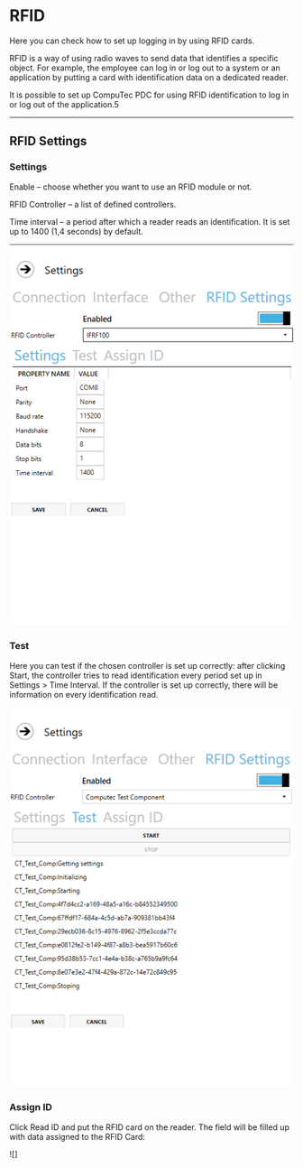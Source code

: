 # RFID

Here you can check how to set up logging in by using RFID cards.

RFID is a way of using radio waves to send data that identifies a specific object. For example, the employee can log in or log out to a system or an application by putting a card with identification data on a dedicated reader.

It is possible to set up CompuTec PDC for using RFID identification to log in or log out of the application.5

---

## RFID Settings

### Settings

Enable – choose whether you want to use an RFID module or not.

RFID Controller – a list of defined controllers.

Time interval – a period after which a reader reads an identification. It is set up to 1400 (1,4 seconds) by default.

![PDC RFID Settings](./media/pdc-rfid-settings.png)

### Test

Here you can test if the chosen controller is set up correctly: after clicking Start, the controller tries to read identification every period set up in Settings > Time Interval. If the controller is set up correctly, there will be information on every identification read.

![RFID Test](./media/rfid-test.png)

### Assign ID

Click Read ID and put the RFID card on the reader. The field will be filled up with data assigned to the RFID Card:

![]